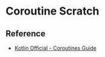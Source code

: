 # Coroutine Scratch

## Reference
- [Kotlin Official - Coroutines Guide](https://kotlinlang.org/docs/coroutines-guide.html)